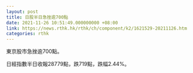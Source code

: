 ```yaml
---
layout: post
title: 日股半日急挫逾700點
date: 2021-11-26 10:51:49.000000000 +08:00
link: https://news.rthk.hk/rthk/ch/component/k2/1621529-20211126.htm
categories: rthk
---
```


東京股市急挫逾700點。

日經指數半日收報28779點，跌719點，跌幅2.44%。
